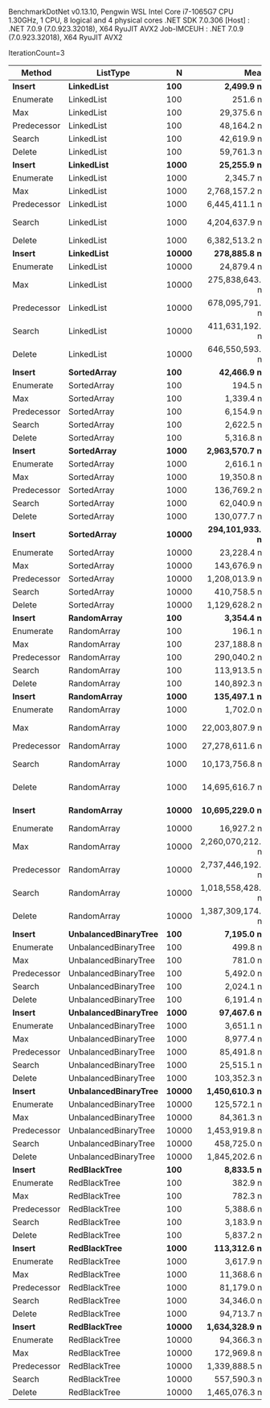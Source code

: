 
BenchmarkDotNet v0.13.10, Pengwin WSL
Intel Core i7-1065G7 CPU 1.30GHz, 1 CPU, 8 logical and 4 physical cores
.NET SDK 7.0.306
  [Host]     : .NET 7.0.9 (7.0.923.32018), X64 RyuJIT AVX2
  Job-IMCEUH : .NET 7.0.9 (7.0.923.32018), X64 RyuJIT AVX2

IterationCount=3  

 Method      | ListType             | N     | Mean               | Error             | StdDev           |
------------ |--------------------- |------ |-------------------:|------------------:|-----------------:|
 **Insert**      | **LinkedList**           | **100**   |         **2,499.9 ns** |         **298.99 ns** |         **16.39 ns** |
 Enumerate   | LinkedList           | 100   |           251.6 ns |          18.88 ns |          1.03 ns |
 Max         | LinkedList           | 100   |        29,375.6 ns |       5,362.62 ns |        293.94 ns |
 Predecessor | LinkedList           | 100   |        48,164.2 ns |       9,486.40 ns |        519.98 ns |
 Search      | LinkedList           | 100   |        42,619.9 ns |      17,269.11 ns |        946.58 ns |
 Delete      | LinkedList           | 100   |        59,761.3 ns |      10,232.02 ns |        560.85 ns |
 **Insert**      | **LinkedList**           | **1000**  |        **25,255.9 ns** |       **5,730.39 ns** |        **314.10 ns** |
 Enumerate   | LinkedList           | 1000  |         2,345.7 ns |         266.98 ns |         14.63 ns |
 Max         | LinkedList           | 1000  |     2,768,157.2 ns |     332,630.44 ns |     18,232.60 ns |
 Predecessor | LinkedList           | 1000  |     6,445,411.1 ns |     356,101.63 ns |     19,519.13 ns |
 Search      | LinkedList           | 1000  |     4,204,637.9 ns |   1,442,100.11 ns |     79,046.37 ns |
 Delete      | LinkedList           | 1000  |     6,382,513.2 ns |     533,709.45 ns |     29,254.42 ns |
 **Insert**      | **LinkedList**           | **10000** |       **278,885.8 ns** |      **57,249.27 ns** |      **3,138.03 ns** |
 Enumerate   | LinkedList           | 10000 |        24,879.4 ns |       2,617.28 ns |        143.46 ns |
 Max         | LinkedList           | 10000 |   275,838,643.3 ns |  39,513,858.61 ns |  2,165,887.92 ns |
 Predecessor | LinkedList           | 10000 |   678,095,791.0 ns |  73,415,061.65 ns |  4,024,127.26 ns |
 Search      | LinkedList           | 10000 |   411,631,192.7 ns |  42,344,858.12 ns |  2,321,064.56 ns |
 Delete      | LinkedList           | 10000 |   646,550,593.3 ns | 331,533,966.77 ns | 18,172,495.43 ns |
 **Insert**      | **SortedArray**          | **100**   |        **42,466.9 ns** |       **6,896.54 ns** |        **378.02 ns** |
 Enumerate   | SortedArray          | 100   |           194.5 ns |          55.93 ns |          3.07 ns |
 Max         | SortedArray          | 100   |         1,339.4 ns |         148.96 ns |          8.16 ns |
 Predecessor | SortedArray          | 100   |         6,154.9 ns |       1,275.77 ns |         69.93 ns |
 Search      | SortedArray          | 100   |         2,622.5 ns |         244.93 ns |         13.43 ns |
 Delete      | SortedArray          | 100   |         5,316.8 ns |         685.75 ns |         37.59 ns |
 **Insert**      | **SortedArray**          | **1000**  |     **2,963,570.7 ns** |     **463,221.73 ns** |     **25,390.75 ns** |
 Enumerate   | SortedArray          | 1000  |         2,616.1 ns |       5,943.32 ns |        325.77 ns |
 Max         | SortedArray          | 1000  |        19,350.8 ns |      13,409.39 ns |        735.01 ns |
 Predecessor | SortedArray          | 1000  |       136,769.2 ns |     125,737.57 ns |      6,892.10 ns |
 Search      | SortedArray          | 1000  |        62,040.9 ns |      41,472.34 ns |      2,273.24 ns |
 Delete      | SortedArray          | 1000  |       130,077.7 ns |     131,534.66 ns |      7,209.86 ns |
 **Insert**      | **SortedArray**          | **10000** |   **294,101,933.7 ns** |  **97,010,955.46 ns** |  **5,317,497.82 ns** |
 Enumerate   | SortedArray          | 10000 |        23,228.4 ns |      32,789.41 ns |      1,797.30 ns |
 Max         | SortedArray          | 10000 |       143,676.9 ns |      27,214.06 ns |      1,491.69 ns |
 Predecessor | SortedArray          | 10000 |     1,208,013.9 ns |     490,577.67 ns |     26,890.22 ns |
 Search      | SortedArray          | 10000 |       410,758.5 ns |      89,120.76 ns |      4,885.01 ns |
 Delete      | SortedArray          | 10000 |     1,129,628.2 ns |     312,991.22 ns |     17,156.10 ns |
 **Insert**      | **RandomArray**          | **100**   |         **3,354.4 ns** |       **1,924.27 ns** |        **105.48 ns** |
 Enumerate   | RandomArray          | 100   |           196.1 ns |          53.50 ns |          2.93 ns |
 Max         | RandomArray          | 100   |       237,188.8 ns |      50,712.15 ns |      2,779.70 ns |
 Predecessor | RandomArray          | 100   |       290,040.2 ns |      13,227.20 ns |        725.03 ns |
 Search      | RandomArray          | 100   |       113,913.5 ns |      41,664.31 ns |      2,283.76 ns |
 Delete      | RandomArray          | 100   |       140,892.3 ns |      22,531.48 ns |      1,235.03 ns |
 **Insert**      | **RandomArray**          | **1000**  |       **135,497.1 ns** |      **23,146.90 ns** |      **1,268.76 ns** |
 Enumerate   | RandomArray          | 1000  |         1,702.0 ns |          62.68 ns |          3.44 ns |
 Max         | RandomArray          | 1000  |    22,003,807.9 ns |   3,423,460.39 ns |    187,651.42 ns |
 Predecessor | RandomArray          | 1000  |    27,278,611.6 ns |     891,820.77 ns |     48,883.71 ns |
 Search      | RandomArray          | 1000  |    10,173,756.8 ns |   3,547,906.80 ns |    194,472.74 ns |
 Delete      | RandomArray          | 1000  |    14,695,616.7 ns |  10,522,017.63 ns |    576,747.29 ns |
 **Insert**      | **RandomArray**          | **10000** |    **10,695,229.0 ns** |   **1,066,795.48 ns** |     **58,474.66 ns** |
 Enumerate   | RandomArray          | 10000 |        16,927.2 ns |       2,246.23 ns |        123.12 ns |
 Max         | RandomArray          | 10000 | 2,260,070,212.3 ns | 665,044,764.02 ns | 36,453,347.61 ns |
 Predecessor | RandomArray          | 10000 | 2,737,446,192.3 ns | 497,870,517.28 ns | 27,289,963.04 ns |
 Search      | RandomArray          | 10000 | 1,018,558,428.0 ns | 557,895,595.89 ns | 30,580,140.15 ns |
 Delete      | RandomArray          | 10000 | 1,387,309,174.3 ns | 146,320,153.73 ns |  8,020,301.36 ns |
 **Insert**      | **UnbalancedBinaryTree** | **100**   |         **7,195.0 ns** |       **2,584.95 ns** |        **141.69 ns** |
 Enumerate   | UnbalancedBinaryTree | 100   |           499.8 ns |       2,504.59 ns |        137.28 ns |
 Max         | UnbalancedBinaryTree | 100   |           781.0 ns |         140.31 ns |          7.69 ns |
 Predecessor | UnbalancedBinaryTree | 100   |         5,492.0 ns |         689.44 ns |         37.79 ns |
 Search      | UnbalancedBinaryTree | 100   |         2,024.1 ns |         480.17 ns |         26.32 ns |
 Delete      | UnbalancedBinaryTree | 100   |         6,191.4 ns |       1,500.12 ns |         82.23 ns |
 **Insert**      | **UnbalancedBinaryTree** | **1000**  |        **97,467.6 ns** |      **19,686.20 ns** |      **1,079.07 ns** |
 Enumerate   | UnbalancedBinaryTree | 1000  |         3,651.1 ns |         365.37 ns |         20.03 ns |
 Max         | UnbalancedBinaryTree | 1000  |         8,977.4 ns |         929.21 ns |         50.93 ns |
 Predecessor | UnbalancedBinaryTree | 1000  |        85,491.8 ns |         946.78 ns |         51.90 ns |
 Search      | UnbalancedBinaryTree | 1000  |        25,515.1 ns |       3,053.77 ns |        167.39 ns |
 Delete      | UnbalancedBinaryTree | 1000  |       103,352.3 ns |      17,940.36 ns |        983.37 ns |
 **Insert**      | **UnbalancedBinaryTree** | **10000** |     **1,450,610.3 ns** |     **161,379.24 ns** |      **8,845.74 ns** |
 Enumerate   | UnbalancedBinaryTree | 10000 |       125,572.1 ns |      18,270.13 ns |      1,001.45 ns |
 Max         | UnbalancedBinaryTree | 10000 |        84,361.3 ns |      31,899.10 ns |      1,748.50 ns |
 Predecessor | UnbalancedBinaryTree | 10000 |     1,453,919.8 ns |      98,393.99 ns |      5,393.31 ns |
 Search      | UnbalancedBinaryTree | 10000 |       458,725.0 ns |     149,322.15 ns |      8,184.85 ns |
 Delete      | UnbalancedBinaryTree | 10000 |     1,845,202.6 ns |     544,666.21 ns |     29,854.99 ns |
 **Insert**      | **RedBlackTree**         | **100**   |         **8,833.5 ns** |       **1,180.40 ns** |         **64.70 ns** |
 Enumerate   | RedBlackTree         | 100   |           382.9 ns |          70.57 ns |          3.87 ns |
 Max         | RedBlackTree         | 100   |           782.3 ns |          65.88 ns |          3.61 ns |
 Predecessor | RedBlackTree         | 100   |         5,388.6 ns |         559.69 ns |         30.68 ns |
 Search      | RedBlackTree         | 100   |         3,183.9 ns |         528.22 ns |         28.95 ns |
 Delete      | RedBlackTree         | 100   |         5,837.2 ns |         483.17 ns |         26.48 ns |
 **Insert**      | **RedBlackTree**         | **1000**  |       **113,312.6 ns** |       **5,015.07 ns** |        **274.89 ns** |
 Enumerate   | RedBlackTree         | 1000  |         3,617.9 ns |         301.36 ns |         16.52 ns |
 Max         | RedBlackTree         | 1000  |        11,368.6 ns |          56.35 ns |          3.09 ns |
 Predecessor | RedBlackTree         | 1000  |        81,179.0 ns |      19,301.01 ns |      1,057.95 ns |
 Search      | RedBlackTree         | 1000  |        34,346.0 ns |       8,121.90 ns |        445.19 ns |
 Delete      | RedBlackTree         | 1000  |        94,713.7 ns |       2,603.49 ns |        142.71 ns |
 **Insert**      | **RedBlackTree**         | **10000** |     **1,634,328.9 ns** |     **947,330.72 ns** |     **51,926.39 ns** |
 Enumerate   | RedBlackTree         | 10000 |        94,366.3 ns |       8,433.21 ns |        462.25 ns |
 Max         | RedBlackTree         | 10000 |       172,969.8 ns |      15,618.49 ns |        856.10 ns |
 Predecessor | RedBlackTree         | 10000 |     1,339,888.5 ns |     254,232.94 ns |     13,935.37 ns |
 Search      | RedBlackTree         | 10000 |       557,590.3 ns |      39,863.55 ns |      2,185.06 ns |
 Delete      | RedBlackTree         | 10000 |     1,465,076.3 ns |     453,964.66 ns |     24,883.33 ns |
